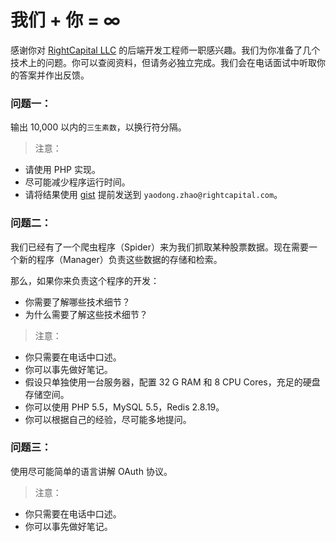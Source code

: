 # 我们 + 你 = ∞

感谢你对 [RightCapital LLC](http://join.rightcapital.com/) 的后端开发工程师一职感兴趣。我们为你准备了几个技术上的问题。你可以查阅资料，但请务必独立完成。我们会在电话面试中听取你的答案并作出反馈。

### 问题一：

输出 10,000 以内的`三生素数`，以换行符分隔。

> 注意：
- 请使用 PHP 实现。
- 尽可能减少程序运行时间。
- 请将结果使用 [gist](https://gist.github.com/) 提前发送到 `yaodong.zhao@rightcapital.com`。

### 问题二：

我们已经有了一个爬虫程序（Spider）来为我们抓取某种股票数据。现在需要一个新的程序（Manager）负责这些数据的存储和检索。

那么，如果你来负责这个程序的开发：

- 你需要了解哪些技术细节？
- 为什么需要了解这些技术细节？

> 注意：
- 你只需要在电话中口述。
- 你可以事先做好笔记。
- 假设只单独使用一台服务器，配置 32 G RAM 和 8 CPU Cores，充足的硬盘存储空间。
- 你可以使用 PHP 5.5，MySQL 5.5，Redis 2.8.19。
- 你可以根据自己的经验，尽可能多地提问。

### 问题三：

使用尽可能简单的语言讲解 OAuth 协议。

> 注意：
- 你只需要在电话中口述。
- 你可以事先做好笔记。
